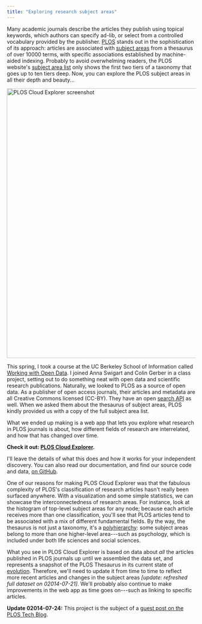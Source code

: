 ```yaml
---
title: "Exploring research subject areas"
---
```



Many academic journals describe the articles they publish using topical keywords, which authors can specify ad-lib, or select from a controlled vocabulary provided by the publisher. [PLOS](http://www.plos.org/) stands out in the sophistication of its approach: articles are associated with [subject areas](http://www.plosone.org/static/help#subjectAreas) from a thesaurus of over 10000 terms, with specific associations established by machine-aided indexing. Probably to avoid overwhelming readers, the PLOS website's [subject area list](http://www.plosone.org/taxonomy) only shows the first two tiers of a taxonomy that goes up to ten tiers deep. Now, you can explore the PLOS subject areas in all their depth and beauty...

<div class="fig"><a href="{{ site.url }}/assets/PLOS-chem-rxns.png" target="blank"><img src="{{ site.url }}/assets/PLOS-chem-rxns.png" alt="PLOS Cloud Explorer screenshot" width="720px"></a></div>

This spring, I took a course at the UC Berkeley School of Information called [Working with Open Data](http://www.ischool.berkeley.edu/courses/i290t-wod). I joined Anna Swigart and Colin Gerber in a class project, setting out to do something neat with open data and scientific research publications. Naturally, we looked to PLOS as a source of open data. As a publisher of open access journals, their articles and metadata are all Creative Commons licensed (CC-BY). They have an open [search API](http://api.plos.org/) as well. When we asked them about the thesaurus of subject areas, PLOS kindly provided us with a copy of the full subject area list.

What we ended up making is a web app that lets you explore what research in PLOS journals is about, how different fields of research are interrelated, and how that has changed over time.

**Check it out: [PLOS Cloud Explorer](http://groups.ischool.berkeley.edu/ploscloudexplorer/).**

I'll leave the details of what this does and how it works for your independent discovery. You can also read our documentation, and find our source code and data, [on GitHub](https://github.com/cmgerber/PLOS_Cloud_Explorer).

One of our reasons for making PLOS Cloud Explorer was that the fabulous complexity of PLOS's classification of research articles hasn't really been surfaced anywhere. With a visualization and some simple statistics, we can showcase the interconnectedness of research areas. For instance, look at the histogram of top-level subject areas for any node; because each article receives more than one classification, you'll see that PLOS articles tend to be associated with a mix of different fundamental fields. By the way, the thesaurus is not just a taxonomy, it's a [polyhierarchy](http://en.wiktionary.org/wiki/polyhierarchy): some subject areas belong to more than one higher-level area---such as psychology, which is included under both life sciences and social sciences.

What you see in PLOS Cloud Explorer is based on data about *all* the articles published in PLOS journals up until we assembled the data set, and represents a snapshot of the PLOS Thesaurus in its current state of [evolution](http://blogs.plos.org/tech/thesaurus-evolution/). Therefore, we'll need to update it from time to time to reflect more recent articles and changes in the subject areas *[update: refreshed full dataset on 02014-07-21]*. We'll probably also continue to make improvements in the web app as time goes on---such as linking to specific articles. 

**Update 02014-07-24:** This project is the subject of a [guest post on the PLOS Tech Blog](http://blogs.plos.org/tech/delving-subject-areas-plos-cloud-explorer/).